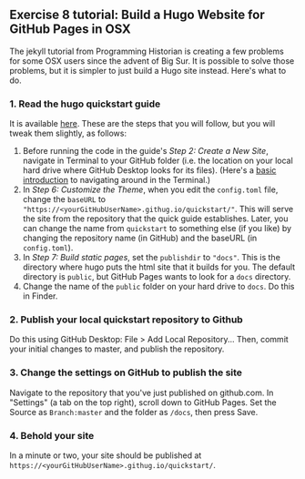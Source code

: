 ## Exercise 8 tutorial: Build a Hugo Website for GitHub Pages in OSX

The jekyll tutorial from Programming Historian is creating a few problems for some OSX users since the advent of Big Sur. It is possible to solve those problems, but it is simpler to just build a Hugo site instead. Here's what to do.

### 1. Read the hugo quickstart guide
It is available [here](https://gohugo.io/getting-started/quick-start/). These are the steps that you will follow, but you will tweak them slightly, as follows:

1. Before running the code in the guide's _Step 2: Create a New Site_, navigate in Terminal to your GitHub folder (i.e. the location on your local hard drive where GitHub Desktop looks for its files). (Here's a [basic introduction](https://www.macworld.com/article/2042378/master-the-command-line-navigating-files-and-folders.html) to navigating around in the Terminal.)
2. In _Step 6: Customize the Theme_, when you edit the `config.toml` file, change the `baseURL` to `"https://<yourGitHubUserName>.githug.io/quickstart/"`. This will serve the site from the repository that the quick guide establishes. Later, you can change the name from `quickstart` to something else (if you like) by changing the repository name (in GitHub) and the baseURL (in `config.toml`).
3. In _Step 7: Build static pages_, set the `publishdir` to `"docs"`. This is the directory where hugo puts the html site that it builds for you. The default directory is `public`, but GitHub Pages wants to look for a `docs` directory.
4. Change the name of the `public` folder on your hard drive to `docs`. Do this in Finder.

### 2. Publish your local quickstart repository to Github
Do this using GitHub Desktop: File > Add Local Repository... Then, commit your initial changes to master, and publish the repository.

### 3. Change the settings on GitHub to publish the site
Navigate to the repository that you've just published on github.com. In "Settings" (a tab on the top right), scroll down to GitHub Pages. Set the Source as `Branch:master` and the folder as `/docs`, then press Save.

### 4. Behold your site
In a minute or two, your site should be published at `https://<yourGitHubUserName>.githug.io/quickstart/`.
